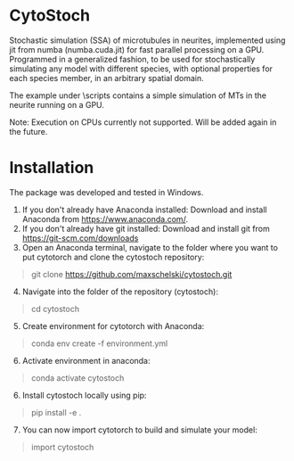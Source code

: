 # CytoStoch
Stochastic simulation (SSA) of microtubules in neurites, implemented using jit from numba (numba.cuda.jit) for fast parallel processing on a GPU. 
Programmed in a generalized fashion, to be used for stochastically simulating any model with different species, with optional properties for each species member, in an arbitrary spatial domain. 

The example under \scripts contains a simple simulation of MTs in the neurite running on a GPU.

Note: Execution on CPUs currently not supported. Will be added again in the future.

# Installation

The package was developed and tested in Windows.
<br/>
1. If you don't already have Anaconda installed: Download and install Anaconda from https://www.anaconda.com/.
2. If you don't already have git installed: Download and install git from https://git-scm.com/downloads
3. Open an Anaconda terminal, navigate to the folder where you want to put cytotorch and clone the cytostoch repository:
> git clone https://github.com/maxschelski/cytostoch.git
4. Navigate into the folder of the repository (cytostoch):
> cd cytostoch
5. Create environment for cytotorch with Anaconda:
> conda env create -f environment.yml
6. Activate environment in anaconda:
> conda activate cytostoch
6. Install cytostoch locally using pip:
> pip install -e .
7. You can now import cytotorch to build and simulate your model:
> import cytostoch
